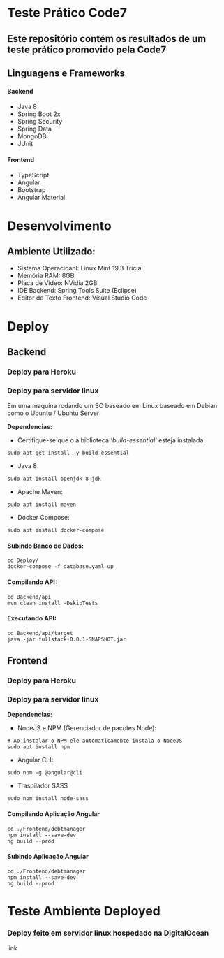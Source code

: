 # Teste Prático Code7
## Este repositório contém os resultados de um teste prático promovido pela Code7

## Linguagens e Frameworks
#### Backend
* Java 8
* Spring Boot 2x
* Spring Security
* Spring Data
* MongoDB
* JUnit

#### Frontend
* TypeScript
* Angular
* Bootstrap
* Angular Material


# Desenvolvimento
## Ambiente Utilizado:
* Sistema Operacioanl: Linux Mint 19.3 Tricia
* Memória RAM: 8GB
* Placa de Video: NVidia 2GB
* IDE Backend: Spring Tools Suite (Eclipse)
* Editor de Texto Frontend: Visual Studio Code

# Deploy

## Backend

### Deploy para Heroku

### Deploy para servidor linux

Em uma maquina rodando um SO baseado em Linux baseado em Debian como o Ubuntu / Ubuntu Server:

**Dependencias:**

* Certifique-se que o a biblioteca *'build-essential'* esteja instalada
```shell
sudo apt-get install -y build-essential
```
* Java 8:
```shell
sudo apt install openjdk-8-jdk
```
* Apache Maven: 
```shell
sudo apt install maven
```
* Docker Compose: 
```shell
sudo apt install docker-compose
```
#### Subindo Banco de Dados:

```shell
cd Deploy/
docker-compose -f database.yaml up
```

#### Compilando API:

```shell
cd Backend/api
mvn clean install -DskipTests
```

#### Executando API:
```shell
cd Backend/api/target
java -jar fullstack-0.0.1-SNAPSHOT.jar
```

## Frontend

### Deploy para Heroku

### Deploy para servidor linux

**Dependencias:**

* NodeJS e NPM (Gerenciador de pacotes Node):
```shell
# Ao instalar o NPM ele automaticamente instala o NodeJS
sudo apt install npm
```
* Angular CLI:
```shell
sudo npm -g @angular@cli
```
* Traspilador SASS
```shell
sudo npm install node-sass
```
#### Compilando Aplicação Angular
```shell
cd ./Frontend/debtmanager
npm install --save-dev
ng build --prod
```
#### Subindo Aplicação Angular

```shell
cd ./Frontend/debtmanager
npm install --save-dev
ng build --prod
```

# Teste Ambiente Deployed

### Deploy feito em servidor linux hospedado na DigitalOcean

link
